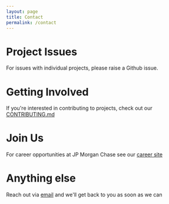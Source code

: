 ```yaml
---
layout: page
title: Contact
permalink: /contact
---
```


# Project Issues
For issues with individual projects, please raise a Github issue.

# Getting Involved
If you're interested in contributing to projects, check out our [CONTRIBUTING.md](https://github.com/jpmorganchase/.github/blob/main/CONTRIBUTING.md)

# Join Us
For career opportunities at JP Morgan Chase see our [career site](https://careers.jpmorganchase.com)

# Anything else
Reach out via [email](mailto:open_source@jpmorgan.com) and we'll get back to you as soon as we can
